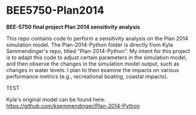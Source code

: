 # BEE5750-Plan2014
**BEE-5750 final project Plan 2014 sensitivity analysis**

This repo contains code to perform a sensitivity analysis on the Plan 2014 simulation model. The Plan-2014-Python folder is directly from Kyla Semmendinger's repo, titled "Plan-2014-Python". My intent for this project is to adapt this code to adjust certain parameters in the simulation model, and then observe the changes in the simulation model output, such as changes in water levels. I plan to then examine the impacts on various performance metrics (e.g., recreational boating, coastal impacts). 

TEST

Kyla's original model can be found here: https://github.com/ksemmendinger/Plan-2014-Python
